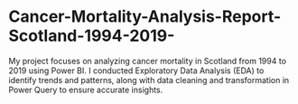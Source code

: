 # Cancer-Mortality-Analysis-Report-Scotland-1994-2019-
 My project focuses on analyzing cancer mortality in Scotland from 1994 to 2019 using Power BI. I conducted Exploratory Data Analysis (EDA) to identify trends and patterns, along with data cleaning and transformation in Power Query to ensure accurate insights.
